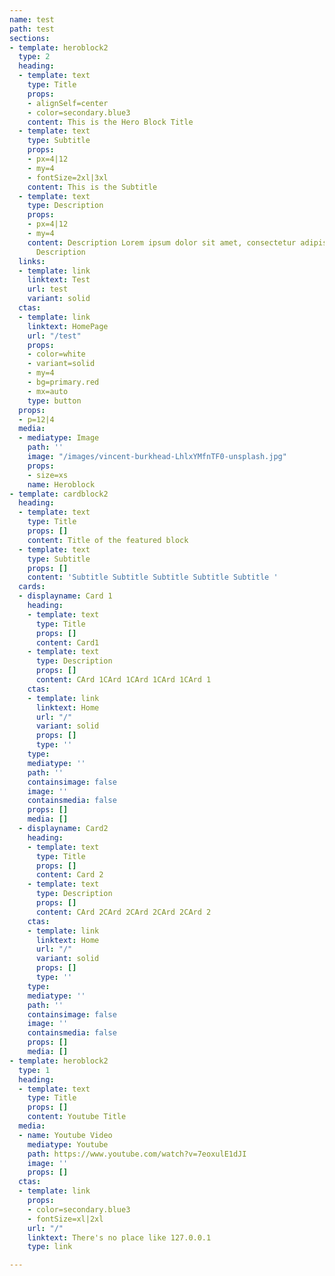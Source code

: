 ```yaml
---
name: test
path: test
sections:
- template: heroblock2
  type: 2 
  heading:
  - template: text
    type: Title
    props:
    - alignSelf=center
    - color=secondary.blue3 
    content: This is the Hero Block Title
  - template: text
    type: Subtitle
    props: 
    - px=4|12
    - my=4
    - fontSize=2xl|3xl
    content: This is the Subtitle
  - template: text
    type: Description
    props:
    - px=4|12
    - my=4
    content: Description Lorem ipsum dolor sit amet, consectetur adipiscing elit. Cras faucibus, eros vitae condimentum vestibulum, augue ipsum congue augue, eget consectetur mauris purus non massa. Nulla facilisi. Proin ullamcorper libero efficitur sem dapibus, sit amet condimentum sapien tincidunt. Nam felis sem, tristique vel imperdiet faucibus, tincidunt at tortor. Nulla faucibus tincidunt lectus, sed luctus nulla tristique ac. Nunc consectetur odio massa, eu molestie enim aliquam vel. Nullam nulla turpis, maximus vel est quis, vestibulum dictum leo.
      Description
  links:
  - template: link
    linktext: Test
    url: test
    variant: solid
  ctas:
  - template: link
    linktext: HomePage
    url: "/test"
    props:
    - color=white
    - variant=solid
    - my=4
    - bg=primary.red
    - mx=auto
    type: button
  props:
  - p=12|4
  media:
  - mediatype: Image
    path: ''
    image: "/images/vincent-burkhead-LhlxYMfnTF0-unsplash.jpg"
    props: 
    - size=xs
    name: Heroblock
- template: cardblock2
  heading:
  - template: text
    type: Title
    props: []
    content: Title of the featured block
  - template: text
    type: Subtitle
    props: []
    content: 'Subtitle Subtitle Subtitle Subtitle Subtitle '
  cards:
  - displayname: Card 1
    heading:
    - template: text
      type: Title
      props: []
      content: Card1
    - template: text
      type: Description
      props: []
      content: CArd 1CArd 1CArd 1CArd 1CArd 1
    ctas:
    - template: link
      linktext: Home
      url: "/"
      variant: solid
      props: []
      type: ''
    type: 
    mediatype: ''
    path: ''
    containsimage: false
    image: ''
    containsmedia: false
    props: []
    media: []
  - displayname: Card2
    heading:
    - template: text
      type: Title
      props: []
      content: Card 2
    - template: text
      type: Description
      props: []
      content: CArd 2CArd 2CArd 2CArd 2CArd 2
    ctas:
    - template: link
      linktext: Home
      url: "/"
      variant: solid
      props: []
      type: ''
    type: 
    mediatype: ''
    path: ''
    containsimage: false
    image: ''
    containsmedia: false
    props: []
    media: []
- template: heroblock2
  type: 1
  heading:
  - template: text
    type: Title
    props: []
    content: Youtube Title
  media:
  - name: Youtube Video
    mediatype: Youtube
    path: https://www.youtube.com/watch?v=7eoxulE1dJI
    image: ''
    props: []
  ctas:
  - template: link
    props:
    - color=secondary.blue3
    - fontSize=xl|2xl
    url: "/"
    linktext: There's no place like 127.0.0.1
    type: link

---
```


